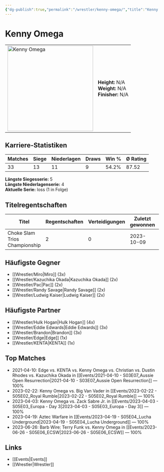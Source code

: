 ```yaml
---
{"dg-publish":true,"permalink":"/wrestler/kenny-omega/","title":"Kenny Omega","tags":["wrestler"],"noteIcon":""}
---
```



# Kenny Omega

<table>
        <tr>
        <td><img src="https://github.com/CptSpaulding1980/choke-slam-wrestling/releases/download/images/Kenny_Omega.png" width="280" alt="Kenny Omega"></td>
        <td>
        <b>Height:</b> N/A<br>
        <b>Weight:</b> N/A<br>
        <b>Finisher:</b> N/A<br>
        </td>
        </tr>
        </table>
        
## Karriere-Statistiken

| Matches | Siege | Niederlagen | Draws | Win % | Ø Rating |
|---------|-------|-------------|-------|-------|-----------|
| 33 | 13 | 11 | 9 | 54.2% | 87.52 |

**Längste Siegesserie:** 5<br>**Längste Niederlagenserie:** 4<br>**Aktuelle Serie:** loss (1 in Folge)

## Titelregentschaften
| Titel | Regentschaften | Verteidigungen | Zuletzt gewonnen | Aktuell |
|-------|---------------|----------------|------------------|---------|
| Choke Slam Trios Championship | 2 | 0 | 2023-10-09 |  |


## Häufigste Gegner
- [[Wrestler/Miro\|Miro]] (3x)
- [[Wrestler/Kazuchika Okada\|Kazuchika Okada]] (2x)
- [[Wrestler/Pac\|Pac]] (2x)
- [[Wrestler/Randy Savage\|Randy Savage]] (2x)
- [[Wrestler/Ludwig Kaiser\|Ludwig Kaiser]] (2x)

## Häufigste Partner
- [[Wrestler/Hulk Hogan\|Hulk Hogan]] (4x)
- [[Wrestler/Eddie Edwards\|Eddie Edwards]] (3x)
- [[Wrestler/Brandon\|Brandon]] (3x)
- [[Wrestler/Edge\|Edge]] (1x)
- [[Wrestler/KENTA\|KENTA]] (1x)

## Top Matches
- 2021-04-10: Edge vs. KENTA vs. Kenny Omega vs. Christian vs. Dustin Rhodes vs. Kazuchika Okada in [[Events/2021-04-10 - S03E07_Aussie Open Resurrection\|2021-04-10 - S03E07_Aussie Open Resurrection]] — 100%
- 2023-02-22: Kenny Omega vs. Big Van Vader in [[Events/2023-02-22 - S05E02_Royal Rumble\|2023-02-22 - S05E02_Royal Rumble]] — 100%
- 2023-04-03: Kenny Omega vs. Zack Sabre Jr. in [[Events/2023-04-03 - S05E03_Europa - Day 3\|2023-04-03 - S05E03_Europa - Day 3]] — 100%
- 2023-04-19: Aztec Warfare in [[Events/2023-04-19 - S05E04_Lucha Underground\|2023-04-19 - S05E04_Lucha Underground]] — 100%
- 2023-06-26: Barb Wire: Terry Funk vs. Kenny Omega in [[Events/2023-06-26 - S05E06_ECSW\|2023-06-26 - S05E06_ECSW]] — 100%

## Links
- [[Events\|Events]]
- [[Wrestler\|Wrestler]]
